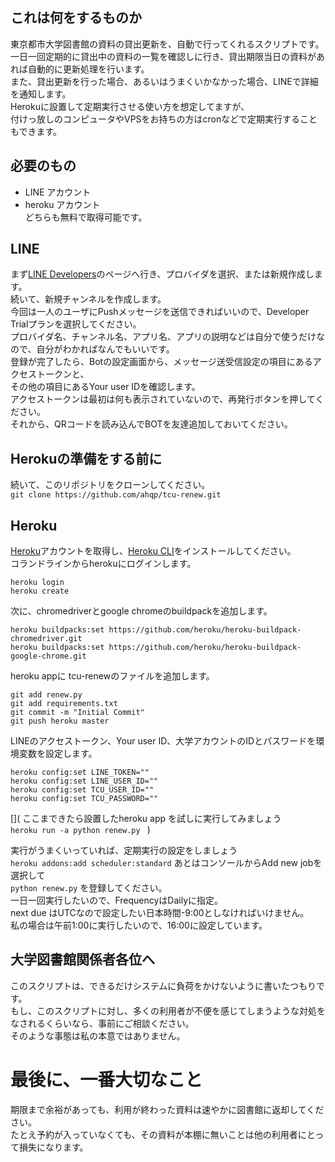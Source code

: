## これは何をするものか  
東京都市大学図書館の資料の貸出更新を、自動で行ってくれるスクリプトです。  
一日一回定期的に貸出中の資料の一覧を確認しに行き、貸出期限当日の資料があれば自動的に更新処理を行います。  
また、貸出更新を行った場合、あるいはうまくいかなかった場合、LINEで詳細を通知します。  
Herokuに設置して定期実行させる使い方を想定してますが、  
付けっ放しのコンピュータやVPSをお持ちの方はcronなどで定期実行することもできます。  

## 必要のもの  
- LINE アカウント  
- heroku アカウント  
 どちらも無料で取得可能です。  

## LINE  
まず[LINE Developers](https://developers.line.biz/en/)のページへ行き、プロバイダを選択、または新規作成します。  
続いて、新規チャンネルを作成します。  
今回は一人のユーザにPushメッセージを送信できればいいので、Developer Trialプランを選択してください。  
プロバイダ名、チャンネル名、アプリ名、アプリの説明などは自分で使うだけなので、自分がわかればなんでもいいです。  
登録が完了したら、Botの設定画面から、メッセージ送受信設定の項目にあるアクセストークンと、  
その他の項目にあるYour user IDを確認します。  
アクセストークンは最初は何も表示されていないので、再発行ボタンを押してください。  
それから、QRコードを読み込んでBOTを友達追加しておいてください。  

## Herokuの準備をする前に  
続いて、このリポジトリをクローンしてください。  
`git clone https://github.com/ahqp/tcu-renew.git`  

## Heroku
[Heroku](https://www.heroku.com/)アカウントを取得し、[Heroku CLI](https://devcenter.heroku.com/articles/heroku-cli)をインストールしてください。  
コランドラインからherokuにログインします。  
```
heroku login
heroku create
```
次に、chromedriverとgoogle chromeのbuildpackを追加します。  
```
heroku buildpacks:set https://github.com/heroku/heroku-buildpack-chromedriver.git
heroku buildpacks:set https://github.com/heroku/heroku-buildpack-google-chrome.git
```
heroku appに tcu-renewのファイルを追加します。  
```
git add renew.py
git add requirements.txt
git commit -m "Initial Commit"
git push heroku master
```
LINEのアクセストークン、Your user ID、大学アカウントのIDとパスワードを環境変数を設定します。  
```
heroku config:set LINE_TOKEN=""
heroku config:set LINE_USER_ID=""
heroku config:set TCU_USER_ID=""
heroku config:set TCU_PASSWORD=""
```
[](
ここまできたら設置したheroku app を試しに実行してみましょう  
`heroku run -a python renew.py ` )

実行がうまくいっていれば、定期実行の設定をしましょう  
`heroku addons:add scheduler:standard`
あとはコンソールからAdd new jobを選択して  
`python renew.py`
を登録してください。  
一日一回実行したいので、FrequencyはDailyに指定。  
next due はUTCなので設定したい日本時間-9:00としなければいけません。  
私の場合は午前1:00に実行したいので、16:00に設定しています。  

## 大学図書館関係者各位へ  
このスクリプトは、できるだけシステムに負荷をかけないように書いたつもりです。  
もし、このスクリプトに対し、多くの利用者が不便を感じてしまうような対処をなされるくらいなら、事前にご相談ください。  
そのような事態は私の本意ではありません。  

# 最後に、一番大切なこと

期限まで余裕があっても、利用が終わった資料は速やかに図書館に返却してください。  
たとえ予約が入っていなくても、その資料が本棚に無いことは他の利用者にとって損失になります。  
